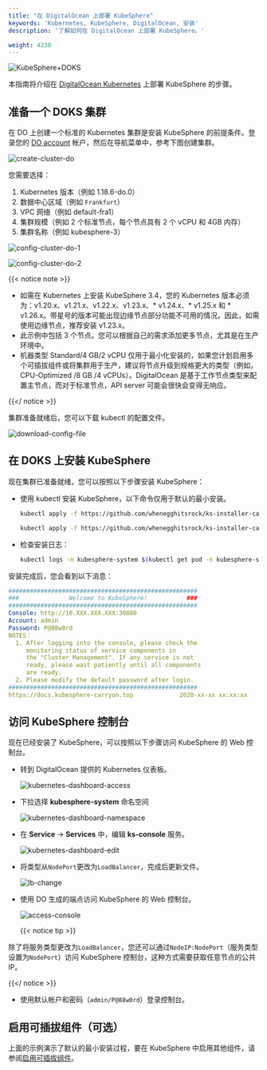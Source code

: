 ```yaml
---
title: "在 DigitalOcean 上部署 KubeSphere"
keywords: 'Kubernetes, KubeSphere, DigitalOcean, 安装'
description: '了解如何在 DigitalOcean 上部署 KubeSphere。'

weight: 4230
---
```


![KubeSphere+DOKS](/images/docs/v3.x/do/KubeSphere-DOKS.png)

本指南将介绍在 [DigitalOcean Kubernetes](https://www.digitalocean.com/products/kubernetes/) 上部署 KubeSphere 的步骤。

## 准备一个 DOKS 集群

在 DO 上创建一个标准的 Kubernetes 集群是安装 KubeSphere 的前提条件。登录您的 [DO account](https://cloud.digitalocean.com/) 帐户，然后在导航菜单中，参考下图创建集群。

![create-cluster-do](/images/docs/v3.x/zh-cn/installing-on-kubernetes/hosted-kubernetes/install-kubesphere-on-do/create-cluster-do.png)

您需要选择：

1. Kubernetes 版本（例如 1.18.6-do.0）
2. 数据中心区域（例如 `Frankfurt`）
3. VPC 网络（例如 default-fra1）
4. 集群规模（例如 2 个标准节点，每个节点具有 2 个 vCPU 和 4GB 内存）
5. 集群名称（例如 kubesphere-3）

![config-cluster-do-1](/images/docs/v3.x/zh-cn/installing-on-kubernetes/hosted-kubernetes/install-kubesphere-on-do/config-cluster-do-1.png)

![config-cluster-do-2](/images/docs/v3.x/zh-cn/installing-on-kubernetes/hosted-kubernetes/install-kubesphere-on-do/config-cluster-do-2.png)

{{< notice note >}}

- 如需在 Kubernetes 上安装 KubeSphere 3.4，您的 Kubernetes 版本必须为：v1.20.x、v1.21.x、v1.22.x、v1.23.x、* v1.24.x、* v1.25.x 和 * v1.26.x。带星号的版本可能出现边缘节点部分功能不可用的情况。因此，如需使用边缘节点，推荐安装 v1.23.x。
- 此示例中包括 3 个节点。您可以根据自己的需求添加更多节点，尤其是在生产环境中。
- 机器类型 Standard/4 GB/2 vCPU 仅用于最小化安装的，如果您计划启用多个可插拔组件或将集群用于生产，建议将节点升级到规格更大的类型（例如，CPU-Optimized /8 GB /4 vCPUs）。DigitalOcean 是基于工作节点类型来配置主节点，而对于标准节点，API server 可能会很快会变得无响应。

{{</ notice >}}

集群准备就绪后，您可以下载 kubectl 的配置文件。

![download-config-file](/images/docs/v3.x/zh-cn/installing-on-kubernetes/hosted-kubernetes/install-kubesphere-on-do/download-config-file.png)

## 在 DOKS 上安装 KubeSphere

现在集群已准备就绪，您可以按照以下步骤安装 KubeSphere：

- 使用 kubectl 安装 KubeSphere，以下命令仅用于默认的最小安装。

  ```bash
  kubectl apply -f https://github.com/whenegghitsrock/ks-installer-carryon/releases/download/v3.4.1/kubesphere-installer.yaml
  
  kubectl apply -f https://github.com/whenegghitsrock/ks-installer-carryon/releases/download/v3.4.1/cluster-configuration.yaml
  ```

- 检查安装日志：

  ```bash
  kubectl logs -n kubesphere-system $(kubectl get pod -n kubesphere-system -l 'app in (ks-install, ks-installer)' -o jsonpath='{.items[0].metadata.name}') -f
  ```

安装完成后，您会看到以下消息：

```yaml
#####################################################
###              Welcome to KubeSphere!           ###
#####################################################
Console: http://10.XXX.XXX.XXX:30880
Account: admin
Password: P@88w0rd
NOTES：
  1. After logging into the console, please check the
     monitoring status of service components in
     the "Cluster Management". If any service is not
     ready, please wait patiently until all components
     are ready.
  2. Please modify the default password after login.
#####################################################
https://docs.kubesphere-carryon.top             2020-xx-xx xx:xx:xx
```

## 访问 KubeSphere 控制台

现在已经安装了 KubeSphere，可以按照以下步骤访问 KubeSphere 的 Web 控制台。

- 转到 DigitalOcean 提供的 Kubernetes 仪表板。

  ![kubernetes-dashboard-access](/images/docs/v3.x/zh-cn/installing-on-kubernetes/hosted-kubernetes/install-kubesphere-on-do/kubernetes-dashboard-access.png)

- 下拉选择 **kubesphere-system** 命名空间

  ![kubernetes-dashboard-namespace](/images/docs/v3.x/zh-cn/installing-on-kubernetes/hosted-kubernetes/install-kubesphere-on-do/kubernetes-dashboard-namespace.png)

- 在 **Service** -> **Services** 中，编辑 **ks-console** 服务。

  ![kubernetes-dashboard-edit](/images/docs/v3.x/zh-cn/installing-on-kubernetes/hosted-kubernetes/install-kubesphere-on-do/kubernetes-dashboard-edit.png)

- 将类型从`NodePort`更改为`LoadBalancer`，完成后更新文件。

  ![lb-change](/images/docs/v3.x/zh-cn/installing-on-kubernetes/hosted-kubernetes/install-kubesphere-on-do/lb-change.png)

- 使用 DO 生成的端点访问 KubeSphere 的 Web 控制台。

  ![access-console](/images/docs/v3.x/zh-cn/installing-on-kubernetes/hosted-kubernetes/install-kubesphere-on-do/access-console.png)

  {{< notice tip >}}

 除了将服务类型更改为`LoadBalancer`，您还可以通过`NodeIP:NodePort`（服务类型设置为`NodePort`）访问 KubeSphere 控制台，这种方式需要获取任意节点的公共 IP。

  {{</ notice >}}

- 使用默认帐户和密码（`admin/P@88w0rd`）登录控制台。


## 启用可插拔组件（可选）

上面的示例演示了默认的最小安装过程，要在 KubeSphere 中启用其他组件，请参阅[启用可插拔组件](../../../pluggable-components/)。
